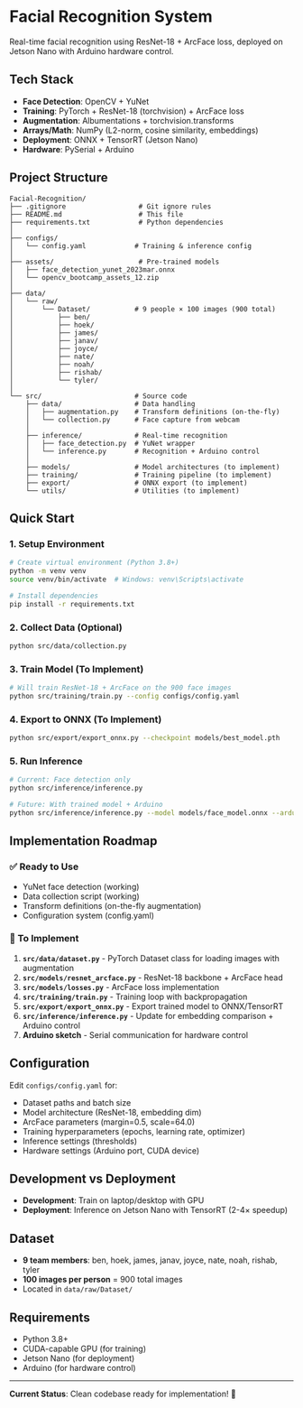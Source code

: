# Facial Recognition System

Real-time facial recognition using ResNet-18 + ArcFace loss, deployed on Jetson Nano with Arduino hardware control.

## Tech Stack

- **Face Detection**: OpenCV + YuNet
- **Training**: PyTorch + ResNet-18 (torchvision) + ArcFace loss
- **Augmentation**: Albumentations + torchvision.transforms
- **Arrays/Math**: NumPy (L2-norm, cosine similarity, embeddings)
- **Deployment**: ONNX + TensorRT (Jetson Nano)
- **Hardware**: PySerial + Arduino

## Project Structure

```
Facial-Recognition/
├── .gitignore                  # Git ignore rules
├── README.md                   # This file
├── requirements.txt            # Python dependencies
│
├── configs/
│   └── config.yaml            # Training & inference config
│
├── assets/                     # Pre-trained models
│   ├── face_detection_yunet_2023mar.onnx
│   └── opencv_bootcamp_assets_12.zip
│
├── data/
│   └── raw/
│       └── Dataset/           # 9 people × 100 images (900 total)
│           ├── ben/
│           ├── hoek/
│           ├── james/
│           ├── janav/
│           ├── joyce/
│           ├── nate/
│           ├── noah/
│           ├── rishab/
│           └── tyler/
│
└── src/                       # Source code
    ├── data/                  # Data handling
    │   ├── augmentation.py    # Transform definitions (on-the-fly)
    │   └── collection.py      # Face capture from webcam
    │
    ├── inference/             # Real-time recognition
    │   ├── face_detection.py  # YuNet wrapper
    │   └── inference.py       # Recognition + Arduino control
    │
    ├── models/                # Model architectures (to implement)
    ├── training/              # Training pipeline (to implement)
    ├── export/                # ONNX export (to implement)
    └── utils/                 # Utilities (to implement)
```

## Quick Start

### 1. Setup Environment

```bash
# Create virtual environment (Python 3.8+)
python -m venv venv
source venv/bin/activate  # Windows: venv\Scripts\activate

# Install dependencies
pip install -r requirements.txt
```

### 2. Collect Data (Optional)

```bash
python src/data/collection.py
```

### 3. Train Model (To Implement)

```bash
# Will train ResNet-18 + ArcFace on the 900 face images
python src/training/train.py --config configs/config.yaml
```

### 4. Export to ONNX (To Implement)

```bash
python src/export/export_onnx.py --checkpoint models/best_model.pth
```

### 5. Run Inference

```bash
# Current: Face detection only
python src/inference/inference.py

# Future: With trained model + Arduino
python src/inference/inference.py --model models/face_model.onnx --arduino /dev/ttyUSB0
```

## Implementation Roadmap

### ✅ Ready to Use
- YuNet face detection (working)
- Data collection script (working)
- Transform definitions (on-the-fly augmentation)
- Configuration system (config.yaml)

### 📝 To Implement
1. **`src/data/dataset.py`** - PyTorch Dataset class for loading images with augmentation
2. **`src/models/resnet_arcface.py`** - ResNet-18 backbone + ArcFace head
3. **`src/models/losses.py`** - ArcFace loss implementation
4. **`src/training/train.py`** - Training loop with backpropagation
5. **`src/export/export_onnx.py`** - Export trained model to ONNX/TensorRT
6. **`src/inference/inference.py`** - Update for embedding comparison + Arduino control
7. **Arduino sketch** - Serial communication for hardware control

## Configuration

Edit `configs/config.yaml` for:
- Dataset paths and batch size
- Model architecture (ResNet-18, embedding dim)
- ArcFace parameters (margin=0.5, scale=64.0)
- Training hyperparameters (epochs, learning rate, optimizer)
- Inference settings (thresholds)
- Hardware settings (Arduino port, CUDA device)

## Development vs Deployment

- **Development**: Train on laptop/desktop with GPU
- **Deployment**: Inference on Jetson Nano with TensorRT (2-4× speedup)

## Dataset

- **9 team members**: ben, hoek, james, janav, joyce, nate, noah, rishab, tyler
- **100 images per person** = 900 total images
- Located in `data/raw/Dataset/`

## Requirements

- Python 3.8+
- CUDA-capable GPU (for training)
- Jetson Nano (for deployment)
- Arduino (for hardware control)

---

**Current Status**: Clean codebase ready for implementation! 🚀
